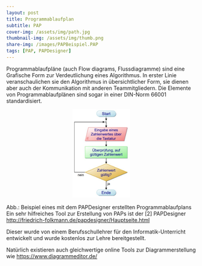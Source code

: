 ```yaml
---
layout: post
title: Programmablaufplan
subtitle: PAP
cover-img: /assets/img/path.jpg
thumbnail-img: /assets/img/thumb.png
share-img: /images/PAPBeispiel.PAP
tags: [PAP, PAPDesigner]
---
```


Programmablaufpläne (auch Flow diagrams, Flussdiagramme) sind eine Grafische Form zur Verdeutlichung eines Algorithmus. In erster Linie veranschaulichen sie den Algorithmus in übersichtlicher Form, sie dienen aber auch der Kommunikation mit anderen Teammitgliedern. Die Elemente von Programmablaufplänen sind sogar in einer DIN-Norm 66001 standardisiert.

<center><img src="/images/PAPBeispiel.JPG" width="30%" height="30%"/></center>

Abb.: Beispiel eines mit dem PAPDesigner erstellten Programmablaufplans
Ein sehr hilfreiches Tool zur Erstellung von PAPs ist der
[2] PAPDesigner http://friedrich-folkmann.de/papdesigner/Hauptseite.html

Dieser wurde von einem Berufsschullehrer für den Informatik-Unterricht entwickelt und wurde kostenlos zur Lehre bereitgestellt.

Natürlich existieren auch gleichwertige online Tools zur Diagrammerstellung wie https://www.diagrammeditor.de/
